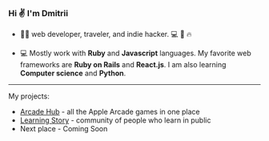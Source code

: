 ### Hi ✌️ I'm Dmitrii

<!--**guar47/guar47** is a ✨ _special_ ✨ repository because its `README.md` (this file) appears on your GitHub profile.

Here are some ideas to get you started:

- 🔭 I’m currently working on ...
- 🌱 I’m currently learning ...
- 👯 I’m looking to collaborate on ...
- 🤔 I’m looking for help with ...
- 💬 Ask me about ...
- 📫 How to reach me: ...
- 😄 Pronouns: ...
- ⚡ Fun fact: ...
-->

- 👨‍💻 web developer, traveler, and indie hacker. 💻 🧳 🔥

- 💻 Mostly work with **Ruby** and **Javascript** languages. My favorite web frameworks are **Ruby on Rails** and **React.js**. I am also learning **Computer science** and **Python**.

---

My projects:
- [Arcade Hub](https://arcade-hub.com) - all the Apple Arcade games in one place
- [Learning Story](https://getlearningstory.com) - community of people who learn in public
- Next place - Coming Soon

